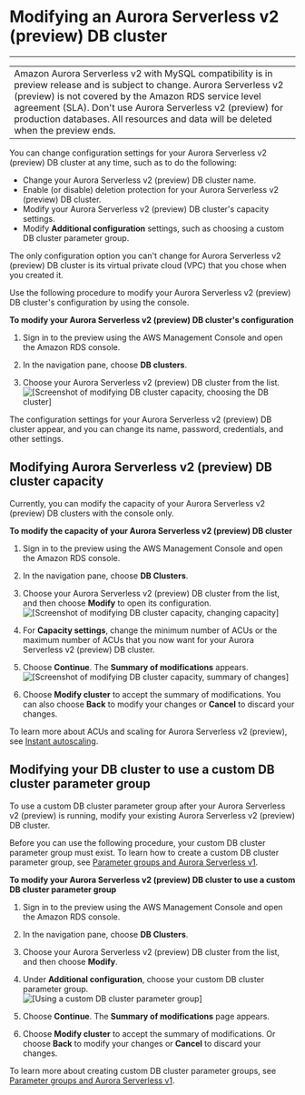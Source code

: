 # Modifying an Aurora Serverless v2 \(preview\) DB cluster<a name="aurora-serverless-2.modify-db-cluster"></a>


****  

|  | 
| --- |
| Amazon Aurora Serverless v2 with MySQL compatibility is in preview release and is subject to change\. Aurora Serverless v2 \(preview\) is not covered by the Amazon RDS service level agreement \(SLA\)\. Don't use Aurora Serverless v2 \(preview\) for production databases\. All resources and data will be deleted when the preview ends\.  | 

You can change configuration settings for your Aurora Serverless v2 \(preview\) DB cluster at any time, such as to do the following: 
+ Change your Aurora Serverless v2 \(preview\) DB cluster name\. 
+ Enable \(or disable\) deletion protection for your Aurora Serverless v2 \(preview\) DB cluster\. 
+ Modify your Aurora Serverless v2 \(preview\) DB cluster's capacity settings\. 
+ Modify **Additional configuration** settings, such as choosing a custom DB cluster parameter group\. 

The only configuration option you can't change for Aurora Serverless v2 \(preview\) DB cluster is its virtual private cloud \(VPC\) that you chose when you created it\. 

Use the following procedure to modify your Aurora Serverless v2 \(preview\) DB cluster's configuration by using the console\. 

**To modify your Aurora Serverless v2 \(preview\) DB cluster's configuration**

1. Sign in to the preview using the AWS Management Console and open the Amazon RDS console\.

1. In the navigation pane, choose **DB clusters**\.

1. Choose your Aurora Serverless v2 \(preview\) DB cluster from the list\.  
![\[Screenshot of modifying DB cluster capacity, choosing the DB cluster\]](http://docs.aws.amazon.com/AmazonRDS/latest/AuroraUserGuide/images/aurora-sles2-modify-capacity-1.png)

The configuration settings for your Aurora Serverless v2 \(preview\) DB cluster appear, and you can change its name, password, credentials, and other settings\.

## Modifying Aurora Serverless v2 \(preview\) DB cluster capacity<a name="aurora-serverless-2.modify-db-cluster.capacity"></a>

Currently, you can modify the capacity of your Aurora Serverless v2 \(preview\) DB clusters with the console only\.

**To modify the capacity of your Aurora Serverless v2 \(preview\) DB cluster**

1. Sign in to the preview using the AWS Management Console and open the Amazon RDS console\. 

1. In the navigation pane, choose **DB Clusters**\.

1. Choose your Aurora Serverless v2 \(preview\) DB cluster from the list, and then choose **Modify** to open its configuration\.  
![\[Screenshot of modifying DB cluster capacity, changing capacity\]](http://docs.aws.amazon.com/AmazonRDS/latest/AuroraUserGuide/images/aurora-sles2-modify-capacity-2.png)

1. For **Capacity settings**, change the minimum number of ACUs or the maximum number of ACUs that you now want for your Aurora Serverless v2 \(preview\) DB cluster\.

1. Choose **Continue**\. The **Summary of modifications** appears\.  
![\[Screenshot of modifying DB cluster capacity, summary of changes\]](http://docs.aws.amazon.com/AmazonRDS/latest/AuroraUserGuide/images/aurora-sles2-modify-capacity-3.png)

1. Choose **Modify cluster** to accept the summary of modifications\. You can also choose **Back** to modify your changes or **Cancel** to discard your changes\.

To learn more about ACUs and scaling for Aurora Serverless v2 \(preview\), see [Instant autoscaling](aurora-serverless-2.how-it-works.md#aurora-serverless-2.how-it-works.autoscaling)\.

## Modifying your DB cluster to use a custom DB cluster parameter group<a name="aurora-serverless-2.modify-db-cluster.custom-db-cluster-parameters"></a>

To use a custom DB cluster parameter group after your Aurora Serverless v2 \(preview\) is running, modify your existing Aurora Serverless v2 \(preview\) DB cluster\. 

Before you can use the following procedure, your custom DB cluster parameter group must exist\. To learn how to create a custom DB cluster parameter group, see [Parameter groups and Aurora Serverless v1](aurora-serverless.how-it-works.md#aurora-serverless.parameter-groups)\. 

**To modify your Aurora Serverless v2 \(preview\) DB cluster to use a custom DB cluster parameter group**

1. Sign in to the preview using the AWS Management Console and open the Amazon RDS console\. 

1. In the navigation pane, choose **DB Clusters**\.

1. Choose your Aurora Serverless v2 \(preview\) DB cluster from the list, and then choose **Modify**\.

1. Under **Additional configuration**, choose your custom DB cluster parameter group\.  
![\[Using a custom DB cluster parameter group\]](http://docs.aws.amazon.com/AmazonRDS/latest/AuroraUserGuide/images/aurora-sles2-custom-parameter-for-logging.png)

1. Choose **Continue**\. The **Summary of modifications** page appears\.

1. Choose **Modify cluster** to accept the summary of modifications\. Or choose **Back** to modify your changes or **Cancel** to discard your changes\.

To learn more about creating custom DB cluster parameter groups, see [Parameter groups and Aurora Serverless v1](aurora-serverless.how-it-works.md#aurora-serverless.parameter-groups)\.